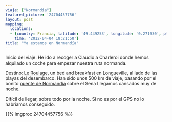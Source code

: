 ```yaml
---
viaje: ["Normandía"]
featured_picture: '24704457756'
layout: post
mapping:
  locations:
  - {country: Francia, latitude: '49.449253', longitude: '0.271630', place: Honfleur,
    time: '2012-04-04 18:21:50'}
title: "Ya estamos en Normandía"
---
```

Inicio del viaje. He ido a recoger a Claudio a Charleroi donde hemos alquilado un coche para empezar nuestra ruta normanda.

Destino: <a href="https://leroulage.pagesperso-orange.fr/">Le Roulage</a>, un bed and breakfast en Longueville, al lado de las playas del desembarco. Han sido unos 500 km de viaje, pasando por el bonito <a href="https://es.wikipedia.org/wiki/Puente_de_Normand%C3%ADa">puente de Normandía</a> sobre el Sena Llegamos cansados muy de noche.

Difícil de llegar, sobre todo por la noche. Si no es por el GPS no lo habríamos conseguido.

{{% imgproc 24704457756 %}}